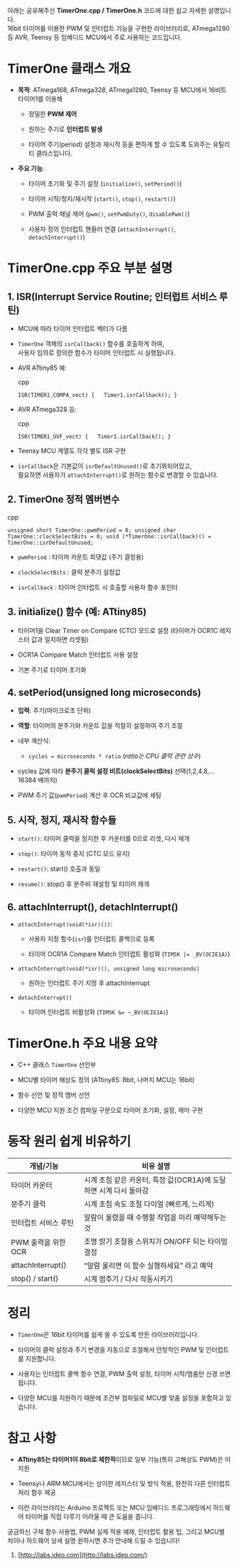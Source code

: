 아래는 공유해주신 **TimerOne.cpp / TimerOne.h** 코드에 대한 쉽고 자세한 설명입니다.  
16bit 타이머를 이용한 PWM 및 인터럽트 기능을 구현한 라이브러리로, ATmega1280 등 AVR, Teensy 등 임베디드 MCU에서 주로 사용하는 코드입니다.

# TimerOne 클래스 개요

- **목적**: ATmega168, ATmega328, ATmega1280, Teensy 등 MCU에서 16비트 타이머1를 이용해
    
    - 정밀한 **PWM 제어**
        
    - 원하는 주기로 **인터럽트 발생**
        
    - 타이머 주기(period) 설정과 재시작 등을 편하게 할 수 있도록 도와주는 유틸리티 클라스입니다.
        
- **주요 기능**:
    
    - 타이머 초기화 및 주기 설정 (`initialize()`, `setPeriod()`)
        
    - 타이머 시작/정지/재시작 (`start()`, `stop()`, `restart()`)
        
    - PWM 출력 채널 제어 (`pwm()`, `setPwmDuty()`, `disablePwm()`)
        
    - 사용자 정의 인터럽트 핸들러 연결 (`attachInterrupt()`, `detachInterrupt()`)
        

# TimerOne.cpp 주요 부분 설명

## 1. ISR(Interrupt Service Routine; 인터럽트 서비스 루틴)

- MCU에 따라 타이머 인터럽트 벡터가 다름
    
- `TimerOne` 객체의 `isrCallback()` 함수를 호출하게 하여,  
    사용자 임의로 정의한 함수가 타이머 인터럽트 시 실행됩니다.
    
- AVR ATtiny85 예:
    
    cpp
    
    `ISR(TIMER1_COMPA_vect) {   Timer1.isrCallback(); }`
    
- AVR ATmega328 등:
    
    cpp
    
    `ISR(TIMER1_OVF_vect) {   Timer1.isrCallback(); }`
    
- Teensy MCU 계열도 각각 별도 ISR 구현
    
- `isrCallback`은 기본값이 `isrDefaultUnused()`로 초기화되어있고,  
    필요하면 사용자가 `attachInterrupt()`로 원하는 함수로 변경할 수 있습니다.
    

## 2. TimerOne 정적 멤버변수

cpp

`unsigned short TimerOne::pwmPeriod = 0; unsigned char TimerOne::clockSelectBits = 0; void (*TimerOne::isrCallback)() = TimerOne::isrDefaultUnused;`

- `pwmPeriod` : 타이머 카운트 최댓값 (주기 결정용)
    
- `clockSelectBits` : 클럭 분주기 설정값
    
- `isrCallback` : 타이머 인터럽트 시 호출할 사용자 함수 포인터
    

## 3. initialize() 함수 (예: ATtiny85)

- 타이머1을 Clear Timer on Compare (CTC) 모드로 설정 (타이머가 OCR1C 레지스터 값과 일치하면 리셋됨)
    
- OCR1A Compare Match 인터럽트 사용 설정
    
- 기본 주기로 타이머 초기화
    

## 4. setPeriod(unsigned long microseconds)

- **입력**: 주기(마이크로초 단위)
    
- **역할**: 타이머의 분주기와 카운트 값을 적절히 설정하여 주기 조절
    
- 내부 계산식:
    
    - `cycles = microseconds * ratio` (_ratio는 CPU 클럭 관련 상수_)
        
- cycles 값에 따라 **분주기 클럭 설정 비트(clockSelectBits)** 선택(1,2,4,8,... 16384 배까지)
    
- PWM 주기 값(`pwmPeriod`) 계산 후 OCR 비교값에 세팅
    

## 5. 시작, 정지, 재시작 함수들

- `start()`: 타이머 클럭을 정지한 후 카운터를 0으로 리셋, 다시 재개
    
- `stop()`: 타이머 동작 중지 (CTC 모드 유지)
    
- `restart()`: start() 호출과 동일
    
- `resume()`: stop() 후 분주비 재설정 및 타이머 재개
    

## 6. attachInterrupt(), detachInterrupt()

- `attachInterrupt(void(*isr)())`:
    
    - 사용자 지정 함수(`isr`)를 인터럽트 콜백으로 등록
        
    - 타이머 OCR1A Compare Match 인터럽트 활성화 (`TIMSK |= _BV(OCIE1A)`)
        
- `attachInterrupt(void(*isr)(), unsigned long microseconds)`
    
    - 원하는 인터럽트 주기 지정 후 attachInterrupt
        
- `detachInterrupt()`
    
    - 타이머 인터럽트 비활성화 (`TIMSK &= ~_BV(OCIE1A)`)
        

# TimerOne.h 주요 내용 요약

- C++ 클래스 `TimerOne` 선언부
    
- MCU별 타이머 해상도 정의 (ATtiny85: 8bit, 나머지 MCU는 16bit)
    
- 함수 선언 및 정적 멤버 선언
    
- 다양한 MCU 지원 조건 컴파일 구문으로 타이머 초기화, 설정, 제어 구현
    

# 동작 원리 쉽게 비유하기

|개념/기능|비유 설명|
|---|---|
|타이머 카운터|시계 초침 같은 카운터, 특정 값(OCR1A)에 도달하면 시계 다시 돌아감|
|분주기 클럭|시계 초침 속도 조절 다이얼 (빠르게, 느리게)|
|인터럽트 서비스 루틴|알람이 울렸을 때 수행할 작업을 미리 예약해두는 것|
|PWM 출력을 위한 OCR|조명 밝기 조절용 스위치가 ON/OFF 되는 타이밍 결정|
|attachInterrupt()|“알람 울리면 이 함수 실행하세요” 라고 예약|
|stop() / start()|시계 멈추기 / 다시 작동시키기|

# 정리

- `TimerOne`은 16bit 타이머를 쉽게 쓸 수 있도록 만든 라이브러리입니다.
    
- 타이머의 클럭 설정과 주기 변경을 자동으로 조절해서 안정적인 PWM 및 인터럽트를 지원합니다.
    
- 사용자는 인터럽트 콜백 함수 연결, PWM 출력 설정, 타이머 시작/멈춤만 신경 쓰면 됩니다.
    
- 다양한 MCU를 지원하기 때문에 조건부 컴파일로 MCU별 맞춤 설정을 포함하고 있습니다.
    

# 참고 사항

- **ATtiny85는 타이머1이 8bit로 제한적**이므로 일부 기능(특히 고해상도 PWM)은 미지원
    
- Teensy나 ARM MCU에서는 상이한 레지스터 및 방식 적용, 완전히 다른 인터럽트 처리 함수 제공
    
- 이런 라이브러리는 Arduino 프로젝트 또는 MCU 임베디드 프로그래밍에서 하드웨어 타이머를 직접 다루기 어려울 때 큰 도움을 줍니다.
    

궁금하신 구체 함수 사용법, PWM 실제 적용 예제, 인터럽트 활용 팁, 그리고 MCU별 차이나 하드웨어 상세 설명 원하시면 추가 안내해 드릴 수 있습니다!

1. [http://labs.ideo.com](http://labs.ideo.com/)